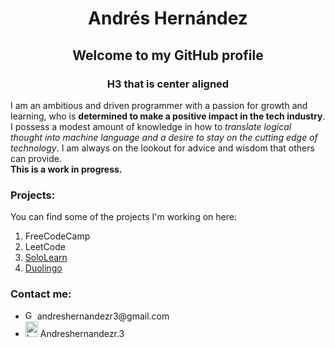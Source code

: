 <!DOCTYPE html>
<html>
<head>
   <!--<title>Andrés Hernández</title>-->
</head>
<body>
   <h1 style="text-align: center;">Andrés Hernández</h1>
   
   <!--Welcome section-->
   <section>
      <h2 style="text-align: center;">Welcome to my GitHub profile</h2>
      <h3 style="text-align: center;">H3 that is center aligned</h3>
         <p>I am an ambitious and driven programmer with a passion for growth and learning, who is <strong>determined to make a positive impact in the tech industry</strong>. I possess a modest amount of knowledge in how to <em>translate logical thought into machine language and a desire to stay on the cutting edge of technology</em>. I am always on the lookout for advice and wisdom that others can provide.<br>
         <strong>This is a work in progress.</strong>
         </p>
   </section>
   <!-- Project section -->
   <h3>Projects:</h3>
   <p>You can find some of the projects I'm working on here:
   <ol>
      <li>FreeCodeCamp</li>
      <li>LeetCode</li>
      <li><a href="https://www.sololearn.com/profile/30780921">SoloLearn</a></li>
      <li><a href="https://www.duolingo.com/profile/Oso526408">Duolingo</a></li>
   </ol>
   </p>

   <!--Contact me section-->
   <h3><strong>Contact me:</strong></h3>
     <p><ul>
         <li><img src="https://cdn.pixabay.com/photo/2016/01/26/17/15/gmail-1162901_1280.png" alt="Gmail icon width="17" height="15"> andreshernandezr3@gmail.com</li>
         <li><img src="https://cdn.pixabay.com/photo/2016/08/09/17/52/instagram-1581266_1280.jpg" alt="Instagram icon" width="20" height="25"> Andreshernandezr.3</li>
         </ul>
      </p>
</body>
</html>

<!---
AndresHernandezr-3/AndresHernandezr-3 is a ✨ special ✨ repository because its `README.md` (this file) appears on your GitHub profile.
You can click the Preview link to take a look at your changes.
--->


[def]: https://github.com/AndresHernandezr-3/AndresHernandezr-3/assets/150524652/5a86a6dc-1448-401b-9eba-2e0cbd8a5a93

